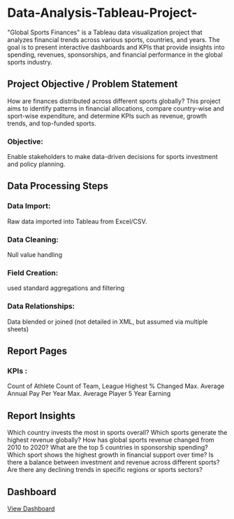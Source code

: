 # Data-Analysis-Tableau-Project-
 "Global Sports Finances" is a Tableau data visualization project that analyzes financial trends across various sports, countries, and years. The goal is to present interactive dashboards and KPIs that provide insights into spending, revenues, sponsorships, and financial performance in the global sports industry.

## Project Objective / Problem Statement
How are finances distributed across different sports globally?
This project aims to identify patterns in financial allocations, compare country-wise and sport-wise expenditure, and determine KPIs such as revenue, growth trends, and top-funded sports.
### Objective: 
Enable stakeholders to make data-driven decisions for sports investment and policy planning.

## Data Processing Steps

### Data Import: 
Raw data imported into Tableau from Excel/CSV.
### Data Cleaning:
Null value handling
### Field Creation:
used standard aggregations and filtering
### Data Relationships:
Data blended or joined (not detailed in XML, but assumed via multiple sheets)

##  Report Pages
### KPIs : 
Count of Athlete
Count of Team, League
Highest % Changed
Max. Average Annual Pay Per Year
Max. Average Player 5 Year Earning

## Report Insights
Which country invests the most in sports overall?
Which sports generate the highest revenue globally?
How has global sports revenue changed from 2010 to 2020?
What are the top 5 countries in sponsorship spending?
Which sport shows the highest growth in financial support over time?
Is there a balance between investment and revenue across different sports?
Are there any declining trends in specific regions or sports sectors?

## Dashboard
<a href="">View Dashboard</a>
